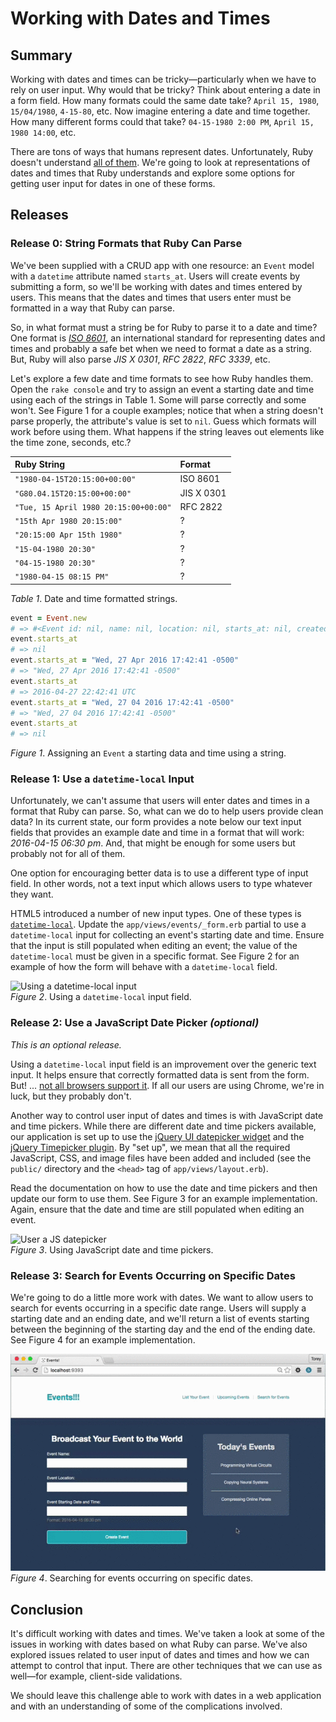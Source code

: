 # Working with Dates and Times

## Summary
Working with dates and times can be tricky—particularly when we have to rely on user input.  Why would that be tricky?  Think about entering a date in a form field.  How many formats could the same date take?  `April 15, 1980`, `15/04/1980`, `4-15-80`, etc.  Now imagine entering a date and time together.  How many different forms could that take?  `04-15-1980 2:00 PM`, `April 15, 1980 14:00`, etc.

There are tons of ways that humans represent dates.  Unfortunately, Ruby doesn't understand [all of them][xkcd 8601].  We're going to look at representations of dates and times that Ruby understands and explore some options for getting user input for dates in one of these forms.


## Releases
### Release 0:  String Formats that Ruby Can Parse
We've been supplied with a CRUD app with one resource: an `Event` model with a `datetime` attribute named `starts_at`.  Users will create events by submitting a form, so we'll be working with dates and times entered by users.  This means that the dates and times that users enter must be formatted in a way that Ruby can parse.

So, in what format must a string be for Ruby to parse it to a date and time?  One format is *[ISO 8601][]*, an international standard for representing dates and times and probably a safe bet when we need to format a date as a string.  But, Ruby will also parse *JIS X 0301*, *RFC 2822*, *RFC 3339*, etc.

Let's explore a few date and time formats to see how Ruby handles them.  Open the `rake console` and try to assign an event a starting date and time using each of the strings in Table 1.  Some will parse correctly and some won't.  See Figure 1 for a couple examples; notice that when a string doesn't parse properly, the attribute's value is set to `nil`.  Guess which formats will work before using them.  What happens if the string leaves out elements like the time zone, seconds, etc.?


| Ruby String                           | Format     |
| :------------------------------------ | :---       |
| `"1980-04-15T20:15:00+00:00"`         | ISO 8601   |
| `"G80.04.15T20:15:00+00:00"`          | JIS X 0301 |
| `"Tue, 15 April 1980 20:15:00+00:00"` | RFC 2822   |
| `"15th Apr 1980 20:15:00"`            | ?          |
| `"20:15:00 Apr 15th 1980"`            | ?          |
| `"15-04-1980 20:30"`                  | ?          |
| `"04-15-1980 20:30"`                  | ?          |
| `"1980-04-15 08:15 PM"`               | ?          |
*Table 1*.  Date and time formatted strings.


```ruby
event = Event.new
# => #<Event id: nil, name: nil, location: nil, starts_at: nil, created_at: nil, updated_at: nil> 
event.starts_at
# => nil
event.starts_at = "Wed, 27 Apr 2016 17:42:41 -0500"
# => "Wed, 27 Apr 2016 17:42:41 -0500"
event.starts_at
# => 2016-04-27 22:42:41 UTC
event.starts_at = "Wed, 27 04 2016 17:42:41 -0500"
# => "Wed, 27 04 2016 17:42:41 -0500" 
event.starts_at
# => nil 
```
*Figure 1*. Assigning an `Event` a starting data and time using a string.


### Release 1: Use a `datetime-local` Input
Unfortunately, we can't assume that users will enter dates and times in a format that Ruby can parse.  So, what can we do to help users provide clean data?  In its current state, our form provides a note below our text input fields that provides an example date and time in a format that will work: *2016-04-15 06:30 pm*.  And, that might be enough for some users but probably not for all of them.

One option for encouraging better data is to use a different type of input field.  In other words, not a text input which allows users to type whatever they want.

HTML5 introduced a number of new input types.  One of these types is [`datetime-local`][datetime-local].  Update the `app/views/events/_form.erb` partial to use a `datetime-local` input for collecting an event's starting date and time.  Ensure that the input is still populated when editing an event; the value of the `datetime-local` must be given in a specific format.  See Figure 2 for an example of how the form will behave with a `datetime-local` field.

![Using a datetime-local input](readme-assets/datetime-local-animation.gif)  
*Figure 2*.  Using a `datetime-local` input field.


### Release 2: Use a JavaScript Date Picker *(optional)*
*This is an optional release.*

Using a `datetime-local` input field is an improvement over the generic text input.  It helps ensure that correctly formatted data is sent from the form.  But! ... [not all browsers support it][support datetime-local].  If all our users are using Chrome, we're in luck, but they probably don't.

Another way to control user input of dates and times is with JavaScript date and time pickers.  While there are different date and time pickers available, our application is set up to use the [jQuery UI datepicker widget][jquery datepicker] and the [jQuery Timepicker plugin][jquery timepicker].  By "set up", we mean that all the required JavaScript, CSS, and image files have been added and included (see the `public/` directory and the `<head>` tag of `app/views/layout.erb`).

Read the documentation on how to use the date and time pickers and then update our form to use them.  See Figure 3 for an example implementation.  Again, ensure that the date and time are still populated when editing an event.

![User a JS datepicker](readme-assets/datepicker-animation.gif)  
*Figure 3*.  Using JavaScript date and time pickers.


### Release 3: Search for Events Occurring on Specific Dates
We're going to do a little more work with dates.  We want to allow users to search for events occurring in a specific date range.  Users will supply a starting date and an ending date, and we'll return a list of events starting between the beginning of the starting day and the end of the ending date.  See Figure 4 for an example implementation.

![Search for events](readme-assets/search-animation.gif)  
*Figure 4*.  Searching for events occurring on specific dates.


## Conclusion
It's difficult working with dates and times.  We've taken a look at some of the issues in working with dates based on what Ruby can parse.  We've also explored issues related to user input of dates and times and how we can attempt to control that input.  There are other techniques that we can use as well—for example, client-side validations.

We should leave this challenge able to work with dates in a web application and with an understanding of some of the complications involved.


[datetime-local]: https://www.w3.org/TR/html-markup/input.datetime-local.html
[ISO 8601]: https://en.wikipedia.org/wiki/ISO_8601
[jquery datepicker]: http://api.jqueryui.com/datepicker/
[jquery timepicker]: http://timepicker.co/
[support datetime-local]: http://caniuse.com/#search=datetime-local
[xkcd 8601]: https://xkcd.com/1179/
